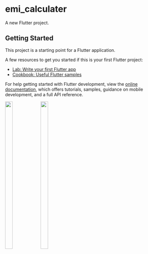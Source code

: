 # emi_calculater

A new Flutter project.

## Getting Started

This project is a starting point for a Flutter application.

A few resources to get you started if this is your first Flutter project:

- [Lab: Write your first Flutter app](https://docs.flutter.dev/get-started/codelab)
- [Cookbook: Useful Flutter samples](https://docs.flutter.dev/cookbook)

For help getting started with Flutter development, view the
[online documentation](https://docs.flutter.dev/), which offers tutorials,
samples, guidance on mobile development, and a full API reference.
<p>
  <img src = "https://user-images.githubusercontent.com/114208600/218412417-fd6656bd-6a5a-4927-afc8-2b42c5d668bb.png" width=22% height=35%>
  <img src = "https://user-images.githubusercontent.com/114208600/218412353-6c5772cd-245d-477c-ab68-ac296d1253f8.png" width=22% height=35%>
   
 
</p>




